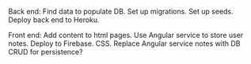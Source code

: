 Back end:
  Find data to populate DB.
  Set up migrations.
  Set up seeds.
  Deploy back end to Heroku.

Front end:
  Add content to html pages. Use Angular service to store user notes.
  Deploy to Firebase.
  CSS.
  Replace Angular service notes with DB CRUD for persistence?
